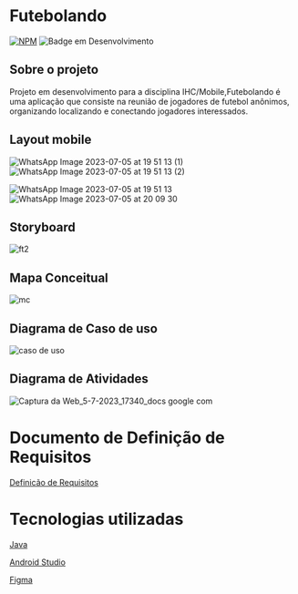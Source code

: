 # Futebolando

[![NPM](https://img.shields.io/npm/l/react)](https://github.com/aecio007/Futebolando/blob/main/LICENSE) ![Badge em Desenvolvimento](http://img.shields.io/static/v1?label=STATUS&message=EM%20DESENVOLVIMENTO&color=GREEN&style=for-the-badge)
## Sobre o projeto

Projeto em desenvolvimento para a disciplina IHC/Mobile,Futebolando é uma aplicação que consiste na reunião de jogadores de futebol anônimos, organizando localizando e conectando jogadores interessados. 

## Layout mobile

![WhatsApp Image 2023-07-05 at 19 51 13 (1)](https://github.com/aecio007/Futebolando/assets/105012287/affa1404-5a3b-4142-9fcf-5df6e568506b)    ![WhatsApp Image 2023-07-05 at 19 51 13 (2)](https://github.com/aecio007/Futebolando/assets/105012287/753ee06f-1197-44e8-ae29-1c5f436d107e)

![WhatsApp Image 2023-07-05 at 19 51 13](https://github.com/aecio007/Futebolando/assets/105012287/9674b985-01e9-4664-9ef5-d9346d89bfbf)    ![WhatsApp Image 2023-07-05 at 20 09 30](https://github.com/aecio007/Futebolando/assets/105012287/62f7f46b-4c5c-4751-861a-d62b85ba7698)


## Storyboard

![ft2](https://github.com/aecio007/Futebolando/assets/105012287/82ea575c-4830-47c2-9b94-c47eef0a25c0)


## Mapa Conceitual

![mc](https://github.com/aecio007/Futebolando/assets/105012287/abe9c813-7faa-426d-a121-c30aecb5b71b)

## Diagrama de Caso de uso

![caso de uso](https://github.com/aecio007/Futebolando/assets/105012287/69495e06-b631-4c5d-bf72-799962228586)

## Diagrama de Atividades

![Captura da Web_5-7-2023_17340_docs google com](https://github.com/aecio007/Futebolando/assets/105012287/6099ea49-9e2f-422f-9ed1-7912960c8c56)

# Documento de Definição de Requisitos

[Definicão de Requisitos](https://drive.google.com/file/d/1suDcQsgzoUJ5DVWYrImw5NqKns6DssiM/view)

# Tecnologias utilizadas
[Java](https://www.java.com/pt-BR/)

[Android Studio](https://developer.android.com/studio?gclid=CjwKCAjwqZSlBhBwEiwAfoZUIFfUhKt1OJebTmiiO9Z3vR0FMwWI2Q6QZ_Y8jTmGpIqr_D_p0Q6zMxoC4hQQAvD_BwE&gclsrc=aw.ds)

[Figma](https://www.figma.com/)

